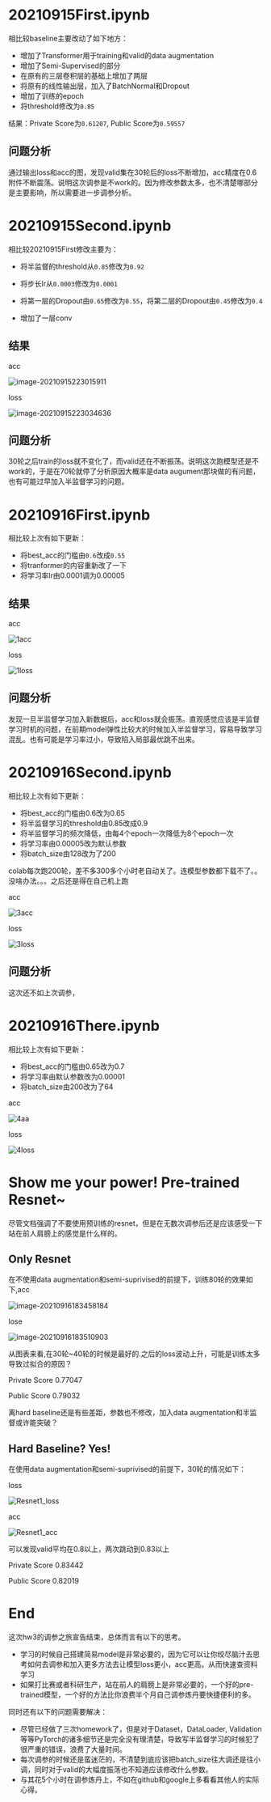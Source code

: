 # 20210915First.ipynb

相比较baseline主要改动了如下地方：

- 增加了Transformer用于training和valid的data augmentation
- 增加了Semi-Supervised的部分
- 在原有的三层卷积层的基础上增加了两层
- 将原有的线性输出层，加入了BatchNormal和Dropout
- 增加了训练的epoch
- 将threshold修改为`0.85`

结果：Private Score为`0.61207`, Public Score为`0.59557`

## 问题分析

通过输出loss和acc的图，发现valid集在30轮后的loss不断增加，acc精度在0.6附件不断震荡。说明这次调参是不work的。因为修改参数太多，也不清楚哪部分是主要影响，所以需要进一步调参分析。

# 20210915Second.ipynb

相比较20210915First修改主要为：

- 将半监督的threshold从`0.85`修改为`0.92`
- 将步长lr从`0.0003`修改为`0.0001`
- 将第一层的Dropout由`0.65`修改为`0.55`，将第二层的Dropout由`0.45`修改为`0.4`

- 增加了一层conv

## 结果

acc

![image-20210915223015911](E:\DL_ML\LiHongYi_ML2021Spring\HW3\image-20210915223015911.png)

loss

![image-20210915223034636](E:\DL_ML\LiHongYi_ML2021Spring\HW3\image-20210915223034636.png)

## 问题分析

30轮之后train的loss就不变化了，而valid还在不断振荡。说明这次跑模型还是不work的，于是在70轮就停了分析原因大概率是data augument那块做的有问题，也有可能过早加入半监督学习的问题。

# 20210916First.ipynb

相比较上次有如下更新：

- 将best_acc的门槛由`0.6`改成`0.55`
- 将tranformer的内容重新改了一下
- 将学习率lr由0.0001调为0.00005

## 结果

acc

![1acc](E:\DL_ML\LiHongYi_ML2021Spring\HW3\1acc.png)

loss

![1loss](E:\DL_ML\LiHongYi_ML2021Spring\HW3\1loss.png)

## 问题分析

发现一旦半监督学习加入新数据后，acc和loss就会振荡。直观感觉应该是半监督学习时机的问题，在前期model弹性比较大的时候加入半监督学习，容易导致学习混乱。也有可能是学习率过小，导致陷入局部最优跳不出来。

# 20210916Second.ipynb

相比较上次有如下更新：

- 将best_acc的门槛由0.6改为0.65
- 将半监督学习的threshold由0.85改成0.9
- 将半监督学习的频次降低，由每4个epoch一次降低为8个epoch一次
- 将学习率由0.00005改为默认参数
- 将batch_size由128改为了200

colab每次跑200轮，差不多300多个小时老自动关了。连模型参数都下载不了。。没啥办法。。。之后还是得在自己机上跑

acc

![3acc](E:\DL_ML\LiHongYi_ML2021Spring\HW3\3acc.png)

loss

![3loss](E:\DL_ML\LiHongYi_ML2021Spring\HW3\3loss.png)



## 问题分析

这次还不如上次调参，

# 20210916There.ipynb

相比较上次有如下更新：

- 将best_acc的门槛由0.65改为0.7
- 将学习率由默认参数改为0.00001
- 将batch_size由200改为了64

acc

![4aa](E:\DL_ML\LiHongYi_ML2021Spring\HW3\4aa.png)

loss

![4loss](E:\DL_ML\LiHongYi_ML2021Spring\HW3\4loss.png)



# Show me your power! Pre-trained Resnet~

尽管文档强调了不要使用预训练的resnet，但是在无数次调参后还是应该感受一下站在前人肩膀上的感觉是什么样的。

## Only Resnet

在不使用data augmentation和semi-suprivised的前提下，训练80轮的效果如下,acc

![image-20210916183458184](E:\DL_ML\LiHongYi_ML2021Spring\HW3\2acc)

lose

![image-20210916183510903](E:\DL_ML\LiHongYi_ML2021Spring\HW3\2loss)

从图表来看,在30轮~40轮的时候是最好的.之后的loss波动上升，可能是训练太多导致过拟合的原因？

Private Score 0.77047

Public Score 0.79032

离hard baseline还是有些差距，参数也不修改，加入data augmentation和半监督或许能突破？

## Hard Baseline? Yes!

在使用data augmentation和semi-suprivised的前提下，30轮的情况如下：

loss

![Resnet1_loss](E:\DL_ML\LiHongYi_ML2021Spring\HW3\Resnet1_loss.png)

acc

![Resnet1_acc](E:\DL_ML\LiHongYi_ML2021Spring\HW3\Resnet1_acc.png)

可以发现valid平均在0.8以上，两次跳动到0.83以上

Private Score 0.83442

Public Score 0.82019





# End

这次hw3的调参之旅宣告结束，总体而言有以下的思考。

- 学习的时候自己搭建简易model是非常必要的，因为它可以让你绞尽脑汁去思考如何去调参和加入更多方法去让模型loss更小，acc更高。从而快速查资料学习
- 如果打比赛或者科研生产，站在前人的肩膀上是非常必要的，一个好的pre-trained模型，一个好的方法比你浪费半个月自己调参炼丹要快捷便利的多。

同时还有以下的问题需要解决：

- 尽管已经做了三次homework了，但是对于Dataset，DataLoader, Validation等等PyTorch的诸多细节还是完全没有理清楚，导致写半监督学习的时候犯了很严重的错误，浪费了大量时间。
- 每次调参的时候还是蛮迷茫的，不清楚到底应该把batch_size往大调还是往小调，同时对于valid的大幅度振荡也不知道应该修改什么参数。
- 与其花5个小时在调参炼丹上，不如在github和google上多看看其他人的实际心得。
